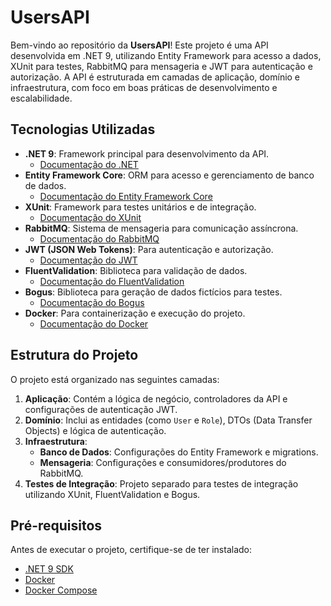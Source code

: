 # UsersAPI

Bem-vindo ao repositório da **UsersAPI**! Este projeto é uma API desenvolvida em .NET 9, utilizando Entity Framework para acesso a dados, XUnit para testes, RabbitMQ para mensageria e JWT para autenticação e autorização. A API é estruturada em camadas de aplicação, domínio e infraestrutura, com foco em boas práticas de desenvolvimento e escalabilidade.

## Tecnologias Utilizadas

- **.NET 9**: Framework principal para desenvolvimento da API.
  - [Documentação do .NET](https://learn.microsoft.com/en-us/dotnet/)
- **Entity Framework Core**: ORM para acesso e gerenciamento de banco de dados.
  - [Documentação do Entity Framework Core](https://learn.microsoft.com/en-us/ef/core/)
- **XUnit**: Framework para testes unitários e de integração.
  - [Documentação do XUnit](https://xunit.net/)
- **RabbitMQ**: Sistema de mensageria para comunicação assíncrona.
  - [Documentação do RabbitMQ](https://www.rabbitmq.com/documentation.html)
- **JWT (JSON Web Tokens)**: Para autenticação e autorização.
  - [Documentação do JWT](https://jwt.io/)
- **FluentValidation**: Biblioteca para validação de dados.
  - [Documentação do FluentValidation](https://docs.fluentvalidation.net/)
- **Bogus**: Biblioteca para geração de dados fictícios para testes.
  - [Documentação do Bogus](https://github.com/bchavez/Bogus)
- **Docker**: Para containerização e execução do projeto.
  - [Documentação do Docker](https://docs.docker.com/)

## Estrutura do Projeto

O projeto está organizado nas seguintes camadas:

1. **Aplicação**: Contém a lógica de negócio, controladores da API e configurações de autenticação JWT.
2. **Domínio**: Inclui as entidades (como `User` e `Role`), DTOs (Data Transfer Objects) e lógica de autenticação.
3. **Infraestrutura**:
   - **Banco de Dados**: Configurações do Entity Framework e migrations.
   - **Mensageria**: Configurações e consumidores/produtores do RabbitMQ.
4. **Testes de Integração**: Projeto separado para testes de integração utilizando XUnit, FluentValidation e Bogus.

## Pré-requisitos

Antes de executar o projeto, certifique-se de ter instalado:

- [.NET 9 SDK](https://dotnet.microsoft.com/download/dotnet/9.0)
- [Docker](https://docs.docker.com/get-docker/)
- [Docker Compose](https://docs.docker.com/compose/install/)
